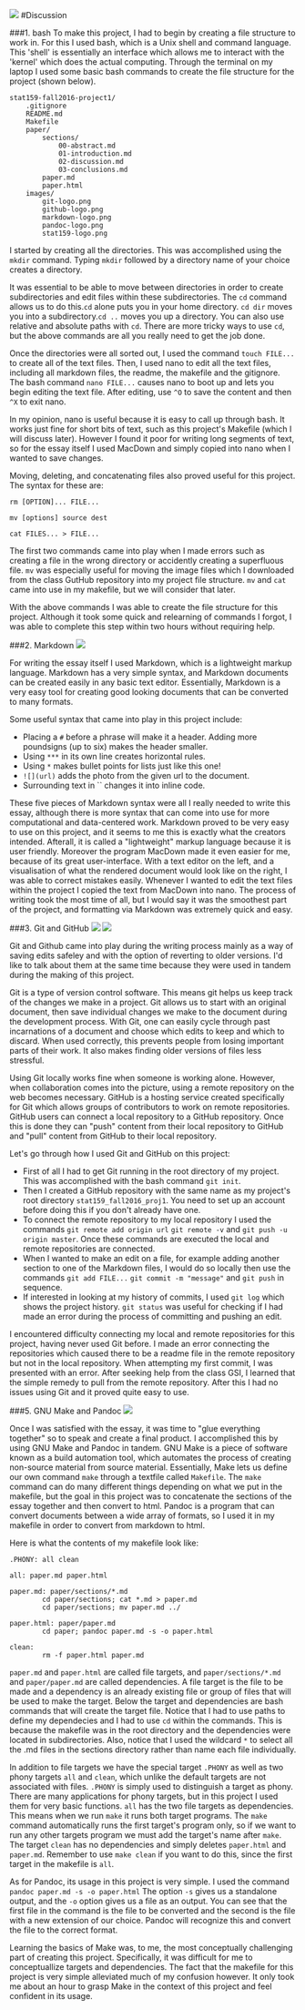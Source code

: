 ![](https://raw.githubusercontent.com/acarango/stat159_fall2016_proj1/master/images/stat159-logo.png)
#Discussion

###1. bash
To make this project, I had to begin by creating a file structure to work in. For this I used bash, which is a Unix shell and command language. This 'shell' is essentially an interface which allows me to interact with the 'kernel' which does the actual computing. Through the terminal on my laptop I used some basic bash commands to create the file structure for the project (shown below).

```
stat159-fall2016-project1/
    .gitignore
    README.md
    Makefile
    paper/
        sections/
            00-abstract.md
            01-introduction.md
            02-discussion.md
            03-conclusions.md
        paper.md
        paper.html
    images/
        git-logo.png
        github-logo.png
        markdown-logo.png
        pandoc-logo.png
        stat159-logo.png
```

I started by creating all the directories. This was accomplished using the `mkdir` command. Typing `mkdir` followed by a directory name of your choice creates a directory. 

It was essential to be able to move between directories in order to create subdirectories and edit files within these subdirectories. The `cd`  command allows us to do this.`cd` alone puts you in your home directory. `cd dir` moves you into a subdirectory.`cd ..` moves you up a directory. You can also use relative and absolute paths with `cd`. There are more tricky ways to use `cd`, but the above commands are all you really need to get the job done. 

Once the directories were all sorted out, I used the command `touch FILE...` to create all of the text files. Then, I used nano to edit all the text files, including all markdown files, the readme, the makefile and the gitignore. The bash command ```nano FILE...``` causes nano to boot up and lets you begin editing the text file. After editing, use ```^O``` to save the content and then ```^X``` to exit nano.

In my opinion, nano is useful because it is easy to call up through bash. It works just fine for short bits of text, such as this project's Makefile (which I will discuss later). However I found it poor for writing long segments of text, so for the essay itself I used MacDown and simply copied into nano when I wanted to save changes.      

Moving, deleting, and concatenating files also proved useful for this project. The syntax for these are:

```
rm [OPTION]... FILE...

mv [options] source dest

cat FILES... > FILE...
```

The first two commands came into play when I made errors such as creating a file in the wrong directory or accidently creating a superfluous file. `mv` was especially useful for moving the image files which I downloaded from the class GutHub repository into my project file structure. `mv` and `cat` came into use in my makefile, but we will consider that later.

With the above commands I was able to create the file structure for this project. Although it took some quick and relearning of commands I forgot, I was able to complete this step within two hours without requiring help.

###2. Markdown
![](https://raw.githubusercontent.com/acarango/stat159_fall2016_proj1/master/images/markdown-logo.png)

For writing the essay itself I used Markdown, which is a lightweight markup language. Markdown has a very simple syntax, and Markdown documents can be created easily in any basic text editor. Essentially, Markdown is a very easy tool for creating good looking documents that can be converted to many formats.

Some useful syntax that came into play in this project include:

* Placing a `#` before a phrase will make it a header. Adding more poundsigns (up to six) makes the header smaller.
* Using `***` in its own line creates horizontal rules.
* Using `*` makes bullet points for lists just like this one!
*  `![](url)` adds the photo from the given url to the document.
* Surrounding text in `` changes it into inline code.   

These five pieces of Markdown syntax were all I really needed to write this essay, although there is more syntax that can come into use for more computational and data-centered work. Markdown proved to be very easy to use on this project, and it seems to me this is exactly what the creators intended. Afterall, it is called a "lightweight" markup language because it is user friendly. Moreover the program MacDown made it even easier for me, because of its great user-interface. With a text editor on the left, and a visualisation of what the rendered document would look like on the right, I was able to correct mistakes easily. Whenever I wanted to edit the text files within the project I copied the text from MacDown into nano. The process of writing took the most time of all, but I would say it was the smoothest part of the project, and formatting via Markdown was extremely quick and easy. 

###3. Git and GitHub
![](https://raw.githubusercontent.com/acarango/stat159_fall2016_proj1/master/images/git-logo.png)
![](https://raw.githubusercontent.com/acarango/stat159_fall2016_proj1/master/images/github-logo.png)

Git and Github came into play during the writing process mainly as a way of saving edits safeley and with the option of reverting to older versions. I'd like to talk about them at the same time because they were used in tandem during the making of this project.

Git is a type of version control software. This means git helps us keep track of the changes we make in a project. Git allows us to start with an original document, then save individual changes we make to the document during the development process. With Git, one can easily cycle through past incarnations of a document and choose which edits to keep and which to discard. When used correctly, this prevents people from losing important parts of their work. It also makes finding older versions of files less stressful.

Using Git locally works fine when someone is working alone. However, when collaboration comes into the picture, using a remote repository on the web becomes necessary. GitHub is a hosting service created specifically for Git which allows groups of contributors to work on remote repositories. GitHub users can connect a local repository to a GitHub repository. Once this is done they can "push" content from their local repository to GitHub and "pull" content from GitHub to their local repository. 

Let's go through how I used Git and GitHub on this project:

* First of all I had to get Git running in the root directory of my project. This was accomplished with the bash command `git init`. 
* Then I created a GitHub repository with the same name as my project's root directory `stat159_fall2016_proj1`. You need to set up an account before doing this if you don't already have one.
* To connect the remote repository to my local repository I used the commands `git remote add origin url` `git remote -v` and `git push -u origin master`. Once these commands are executed the local and remote repositories are connected.
* When I wanted to make an edit on a file, for example adding another section to one of the Markdown files, I would do so locally then use the commands `git add FILE...` `git commit -m "message"` and `git push` in sequence. 
* If interested in looking at my history of commits, I used `git log` which shows the project history. `git status` was useful for checking if I had made an error during the process of committing and pushing an edit.

I encountered difficulty connecting my local and remote repositories for this project, having never used Git before. I made an error connecting the repositories which caused there to be a readme file in the remote repository but not in the local repository. When attempting my first commit, I was presented with an error. After seeking help from the class GSI, I learned that the simple remedy to pull from the remote repository. After this I had no issues using Git and it proved quite easy to use.

###5. GNU Make and Pandoc
![](https://raw.githubusercontent.com/acarango/stat159_fall2016_proj1/master/images/pandoc-logo.png)

Once I was satisfied with the essay, it was time to "glue everything together" so to speak and create a final product. I accomplished this by using GNU Make and Pandoc in tandem. GNU Make is a piece of software known as a build automation tool, which automates the process of creating non-source material from source material. Essentially, Make lets us define our own command `make` through a textfile called `Makefile`. The `make` command can do many different things depending on what we put in the makefile, but the goal in this project was to concatenate the sections of the essay together and then convert to html. Pandoc is a program that can convert documents between a wide array of formats, so I used it in my makefile in order to convert from markdown to html.  

Here is what the contents of my makefile look like:

```
.PHONY: all clean

all: paper.md paper.html

paper.md: paper/sections/*.md
        cd paper/sections; cat *.md > paper.md
        cd paper/sections; mv paper.md ../

paper.html: paper/paper.md
        cd paper; pandoc paper.md -s -o paper.html

clean:
        rm -f paper.html paper.md
```

`paper.md` and `paper.html` are called file targets, and `paper/sections/*.md` and `paper/paper.md` are called dependencies. A file target is the file to be made and a dependency is an already existing file or group of files that will be used to make the target. Below the target and dependencies are bash commands that will create the target file. Notice that I had to use paths to define my dependecies and I had to use `cd` within the commands. This is because the makefile was in the root directory and the dependencies were located in subdirectories. Also, notice that I used the wildcard `*` to select all the .md files in the sections directory rather than name each file individually. 

In addition to file targets we have the special target `.PHONY` as well as two phony targets `all` and `clean`, which unlike the default targets are not associated with files. `.PHONY` is simply used to distinguish a target as phony. There are many applications for phony targets, but in this project I used them for very basic functions. `all` has the two file targets as dependencies. This means when we run `make` it runs both target programs. The `make` command automatically runs the first target's program only, so if we want to run any other targets program we must add the target's name after `make`. The target `clean` has no dependencies and simply deletes `paper.html` and `paper.md`. Remember to use `make clean` if you want to do this, since the first target in the makefile is `all`.

As for Pandoc, its usage in this project is very simple. I used the command `pandoc paper.md -s -o paper.html` The option `-s` gives us a standalone output, and the `-o` option gives us a file as an output. You can see that the first file in the command is the file to be converted and the second is the file with a new extension of our choice. Pandoc will recognize this and convert the file to the correct format. 

Learning the basics of Make was, to me, the most conceptually challenging part of creating this project. Specifically, it was difficult for me to conceptuallize targets and dependencies. The fact that the makefile for this project is very simple alleviated much of my confusion however. It only took me about an hour to grasp Make in the context of this project and feel confident in its usage.  

